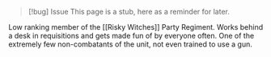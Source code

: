 > [!bug] Issue
> This page is a stub, here as a reminder for later.

Low ranking member of the [[Risky Witches]] Party Regiment. Works behind a desk in requisitions and gets made fun of by everyone often. One of the extremely few non-combatants of the unit, not even trained to use a gun.